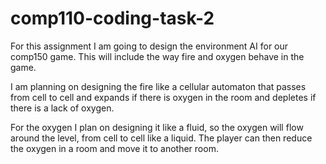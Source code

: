 # comp110-coding-task-2

For this assignment I am going to design the environment AI for our comp150 game.
This will include the way fire and oxygen behave in the game.

I am planning on designing the fire like a cellular automaton that passes from cell to cell and expands if there is oxygen in the room and depletes if there is a lack of oxygen. 

For the oxygen I plan on designing it like a fluid, so the oxygen will flow around the level, from cell to cell like a liquid. The player can then reduce the oxygen in a room and move it to another room.

